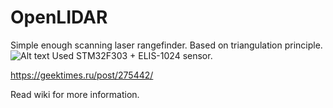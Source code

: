 # OpenLIDAR
Simple enough scanning laser rangefinder. Based on triangulation principle.
![Alt text](OpenLIDAR/wiki_images/main1.jpg?raw=true "Image")
Used STM32F303 + ELIS-1024 sensor.

https://geektimes.ru/post/275442/

Read wiki for more information.

